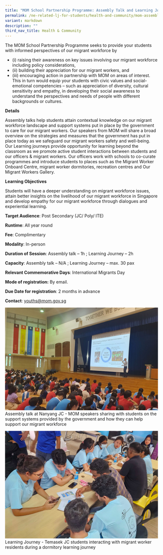 ```yaml
---
title: "MOM School Partnership Programme: Assembly Talk and Learning Journey"
permalink: /ne-related-lj-for-students/health-and-community/mom-assembly-talk-learning-journey/
variant: markdown
description: ""
third_nav_title: Health & Community
---
```

The MOM School Partnership Programme seeks to provide your students with informed perspectives of our migrant workforce by 
* (i) raising their awareness on key issues involving our migrant workforce including policy considerations, 
* (ii) building their appreciation for our migrant workers, and 
* (iii) encouraging action in partnership with MOM on areas of interest. This in turn would equip your students with civic values and social-emotional competencies – such as appreciation of diversity, cultural sensitivity and empathy, in developing their social awareness to understand the perspectives and needs of people with different backgrounds or cultures.

**Details**

Assembly talks help students attain contextual knowledge on our migrant workforce landscape and support systems put in place by the government to care for our migrant workers. Our speakers from MOM will share a broad overview on the strategies and measures that the government has put in place today as we safeguard our migrant workers safety and well-being.   Our Learning journeys provide opportunity for learning beyond the classroom as we promote active student interactions between students and our officers & migrant workers. Our officers work with schools to co-curate programmes and introduce students to places such as the Migrant Worker Onboard Centre, migrant worker dormitories, recreation centres and Our Migrant Workers Gallery.

**Learning Objectives**

Students will have a deeper understanding on migrant workforce issues, attain better insights on the livelihood of our migrant workforce in Singapore and develop empathy for our migrant workforce through dialogues and experiential learning.

**Target Audience**: Post Secondary (JC/ Poly/ ITE)

**Runtime**: All year round

**Fee**: Complimentary

**Modality**: In-person

**Duration of Session**: Assembly talk – 1h ; Learning Journey – 2h

**Capacity**: Assembly talk – N/A ; Learning Journey – max. 30 pax 

**Relevant Commemorative Days**: International Migrants Day

**Mode of registration:** By email.

**Due Date for registration**: 2 months in advance

**Contact**: youths@mom.gov.sg

![](/images/NYJC_Photo1.jpg)
Assembly talk at Nanyang JC - MOM speakers sharing with students on the support systems provided by the government and how they can help support our migrant workforce

![](/images/TJC_Photo2.jpg)
Learning Journey - Temasek JC students interacting with migrant worker residents during a dormitory learning journey
